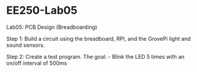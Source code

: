# EE250-Lab05
Lab05: PCB Design (Breadboarding)

Step 1: Build a circuit using the breadboard, RPI, and the GrovePi light and sound sensors.

Step 2: Create a test program. The goal:
		- Blink the LED 5 times with an on/off interval of 500ms
		